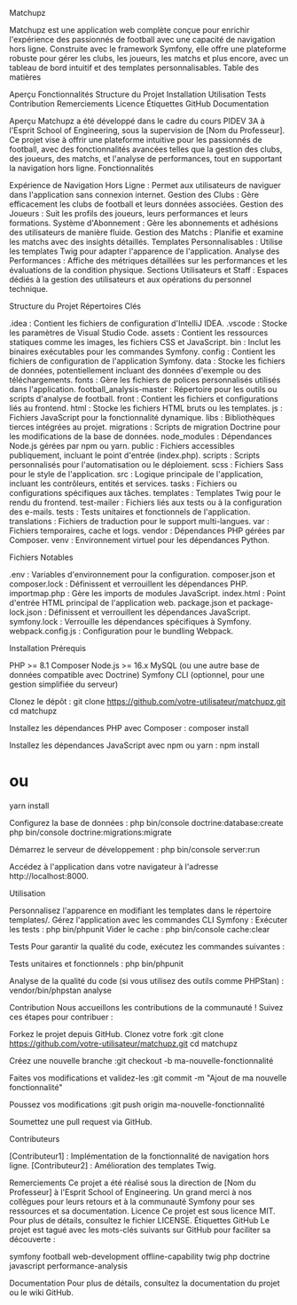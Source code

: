 Matchupz

Matchupz est une application web complète conçue pour enrichir l'expérience des passionnés de football avec une capacité de navigation hors ligne. Construite avec le framework Symfony, elle offre une plateforme robuste pour gérer les clubs, les joueurs, les matchs et plus encore, avec un tableau de bord intuitif et des templates personnalisables.
Table des matières

Aperçu
Fonctionnalités
Structure du Projet
Installation
Utilisation
Tests
Contribution
Remerciements
Licence
Étiquettes GitHub
Documentation

Aperçu
Matchupz a été développé dans le cadre du cours PIDEV 3A à l'Esprit School of Engineering, sous la supervision de [Nom du Professeur]. Ce projet vise à offrir une plateforme intuitive pour les passionnés de football, avec des fonctionnalités avancées telles que la gestion des clubs, des joueurs, des matchs, et l'analyse de performances, tout en supportant la navigation hors ligne.
Fonctionnalités

Expérience de Navigation Hors Ligne : Permet aux utilisateurs de naviguer dans l'application sans connexion internet.
Gestion des Clubs : Gère efficacement les clubs de football et leurs données associées.
Gestion des Joueurs : Suit les profils des joueurs, leurs performances et leurs formations.
Système d'Abonnement : Gère les abonnements et adhésions des utilisateurs de manière fluide.
Gestion des Matchs : Planifie et examine les matchs avec des insights détaillés.
Templates Personnalisables : Utilise les templates Twig pour adapter l'apparence de l'application.
Analyse des Performances : Affiche des métriques détaillées sur les performances et les évaluations de la condition physique.
Sections Utilisateurs et Staff : Espaces dédiés à la gestion des utilisateurs et aux opérations du personnel technique.

Structure du Projet
Répertoires Clés

.idea : Contient les fichiers de configuration d'IntelliJ IDEA.
.vscode : Stocke les paramètres de Visual Studio Code.
assets : Contient les ressources statiques comme les images, les fichiers CSS et JavaScript.
bin : Inclut les binaires exécutables pour les commandes Symfony.
config : Contient les fichiers de configuration de l'application Symfony.
data : Stocke les fichiers de données, potentiellement incluant des données d'exemple ou des téléchargements.
fonts : Gère les fichiers de polices personnalisés utilisés dans l'application.
football_analysis-master : Répertoire pour les outils ou scripts d'analyse de football.
front : Contient les fichiers et configurations liés au frontend.
html : Stocke les fichiers HTML bruts ou les templates.
js : Fichiers JavaScript pour la fonctionnalité dynamique.
libs : Bibliothèques tierces intégrées au projet.
migrations : Scripts de migration Doctrine pour les modifications de la base de données.
node_modules : Dépendances Node.js gérées par npm ou yarn.
public : Fichiers accessibles publiquement, incluant le point d'entrée (index.php).
scripts : Scripts personnalisés pour l'automatisation ou le déploiement.
scss : Fichiers Sass pour le style de l'application.
src : Logique principale de l'application, incluant les contrôleurs, entités et services.
tasks : Fichiers ou configurations spécifiques aux tâches.
templates : Templates Twig pour le rendu du frontend.
test-mailer : Fichiers liés aux tests ou à la configuration des e-mails.
tests : Tests unitaires et fonctionnels de l'application.
translations : Fichiers de traduction pour le support multi-langues.
var : Fichiers temporaires, cache et logs.
vendor : Dépendances PHP gérées par Composer.
venv : Environnement virtuel pour les dépendances Python.

Fichiers Notables

.env : Variables d'environnement pour la configuration.
composer.json et composer.lock : Définissent et verrouillent les dépendances PHP.
importmap.php : Gère les imports de modules JavaScript.
index.html : Point d'entrée HTML principal de l'application web.
package.json et package-lock.json : Définissent et verrouillent les dépendances JavaScript.
symfony.lock : Verrouille les dépendances spécifiques à Symfony.
webpack.config.js : Configuration pour le bundling Webpack.

Installation
Prérequis

PHP >= 8.1
Composer
Node.js >= 16.x
MySQL (ou une autre base de données compatible avec Doctrine)
Symfony CLI (optionnel, pour une gestion simplifiée du serveur)


Clonez le dépôt :
git clone https://github.com/votre-utilisateur/matchupz.git
cd matchupz


Installez les dépendances PHP avec Composer :
composer install


Installez les dépendances JavaScript avec npm ou yarn :
npm install
# ou
yarn install


Configurez la base de données :
php bin/console doctrine:database:create
php bin/console doctrine:migrations:migrate


Démarrez le serveur de développement :
php bin/console server:run

Accédez à l'application dans votre navigateur à l'adresse http://localhost:8000.


Utilisation

Personnalisez l'apparence en modifiant les templates dans le répertoire templates/.
Gérez l'application avec les commandes CLI Symfony :
Exécuter les tests : php bin/phpunit
Vider le cache : php bin/console cache:clear



Tests
Pour garantir la qualité du code, exécutez les commandes suivantes :

Tests unitaires et fonctionnels :
php bin/phpunit


Analyse de la qualité du code (si vous utilisez des outils comme PHPStan) :
vendor/bin/phpstan analyse



Contribution
Nous accueillons les contributions de la communauté ! Suivez ces étapes pour contribuer :

Forkez le projet depuis GitHub.
Clonez votre fork :git clone https://github.com/votre-utilisateur/matchupz.git
cd matchupz


Créez une nouvelle branche :git checkout -b ma-nouvelle-fonctionnalité


Faites vos modifications et validez-les :git commit -m "Ajout de ma nouvelle fonctionnalité"


Poussez vos modifications :git push origin ma-nouvelle-fonctionnalité


Soumettez une pull request via GitHub.

Contributeurs

[Contributeur1] : Implémentation de la fonctionnalité de navigation hors ligne.
[Contributeur2] : Amélioration des templates Twig.

Remerciements
Ce projet a été réalisé sous la direction de [Nom du Professeur] à l'Esprit School of Engineering. Un grand merci à nos collègues pour leurs retours et à la communauté Symfony pour ses ressources et sa documentation.
Licence
Ce projet est sous licence MIT. Pour plus de détails, consultez le fichier LICENSE.
Étiquettes GitHub
Le projet est tagué avec les mots-clés suivants sur GitHub pour faciliter sa découverte :

symfony
football
web-development
offline-capability
twig
php
doctrine
javascript
performance-analysis

Documentation
Pour plus de détails, consultez la documentation du projet ou le wiki GitHub.
